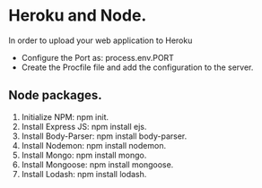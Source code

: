 # Heroku and Node.

In order to upload your web application to Heroku

* Configure the Port as: process.env.PORT
* Create the Procfile file and add the configuration to the server.

## Node packages.

1. Initialize NPM: npm init.
2. Install Express JS: npm install ejs.
3. Install Body-Parser: npm install body-parser.
4. Install Nodemon: npm install nodemon.
5. Install Mongo: npm install mongo.
6. Install Mongoose: npm install mongoose.
7. Install Lodash: npm install lodash.
